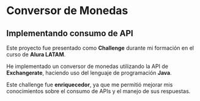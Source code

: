 # Conversor de Monedas
## Implementando consumo de API

Este proyecto fue presentado como **Challenge** durante mi formación en el curso de **Alura LATAM**.

He implementado un conversor de monedas utilizando la API de **Exchangerate**, haciendo uso del lenguaje de programación **Java**.

Este challenge fue **enriquecedor**, ya que me permitió mejorar mis conocimientos sobre el consumo de APIs y el manejo de sus respuestas.
